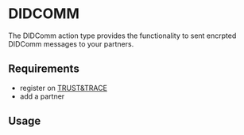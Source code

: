 # DIDCOMM

The DIDComm action type provides the functionality to sent encrpted DIDComm messages to your partners.

## Requirements

- register on [TRUST&TRACE](https://app.trust-trace.com)
- add a partner

## Usage

